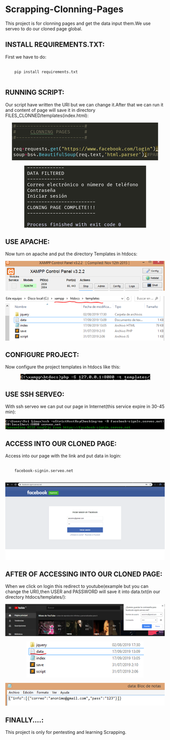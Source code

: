 # Scrapping-Clonning-Pages
This project is for clonning pages and get the data input them.We use serveo to do our cloned page global.

INSTALL REQUIREMENTS.TXT:
-------------------------

First we have to do:

```
		
	pip install requirements.txt
		
```

RUNNING SCRIPT:
--------------
Our script have written the URI but we can change it.After that we can run it and content of page will save it in directory FILES_CLONNED/templates(index.html):

<p align="center">
	<img src="https://github.com/Yei-Linux/Scrapping-Clonning-Pages/blob/master/imgs/1.PNG">
</p>

<p align="center">
	<img src="https://github.com/Yei-Linux/Scrapping-Clonning-Pages/blob/master/imgs/2.PNG">
</p>

USE APACHE:
----------
Now turn on apache and put the directory Templates in htdocs:

<p align="center">
	<img src="https://github.com/Yei-Linux/Scrapping-Clonning-Pages/blob/master/imgs/3.PNG">
</p>

<p align="center">
	<img src="https://github.com/Yei-Linux/Scrapping-Clonning-Pages/blob/master/imgs/4.PNG">
</p>

CONFIGURE PROJECT:
------------------
Now configure the project templates in htdocs like this:

<p align="center">
	<img src="https://github.com/Yei-Linux/Scrapping-Clonning-Pages/blob/master/imgs/5.PNG">
</p>

USE SSH SERVEO:
--------------
With ssh serveo we can put our page in Internet(this service expire in 30-45 min):

<p align="center">
	<img src="https://github.com/Yei-Linux/Scrapping-Clonning-Pages/blob/master/imgs/6.PNG">
</p>

ACCESS INTO OUR CLONED PAGE:
---------------------------
Access into our page with the link and put data in login:

```
		
	facebook-signin.serveo.net
		
```

<p align="center">
	<img src="https://github.com/Yei-Linux/Scrapping-Clonning-Pages/blob/master/imgs/loginCloned.PNG">
</p>

AFTER OF ACCESSING INTO OUR CLONED PAGE:
---------------------------------------
When we click on login this redirect to youtube(example but you can change the URI),then USER and PASSWORD will save it 
into data.txt(in our directory htdocs/templates/):

<p align="center">
	<img src="https://github.com/Yei-Linux/Scrapping-Clonning-Pages/blob/master/imgs/afterLogin1.PNG">
</p>

<p align="center">
	<img src="https://github.com/Yei-Linux/Scrapping-Clonning-Pages/blob/master/imgs/afterLogin2.PNG">
</p>

<p align="center">
	<img src="https://github.com/Yei-Linux/Scrapping-Clonning-Pages/blob/master/imgs/afterLogin3.PNG">
</p>

FINALLY....:
------------
This project is only for pentesting and learning Scrapping.

